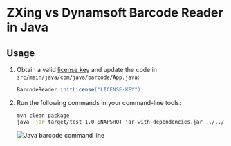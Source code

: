 # ZXing vs Dynamsoft Barcode Reader in Java

## Usage
1. Obtain a valid [license key](https://www.dynamsoft.com/customer/license/trialLicense) and update the code in `src/main/java/com/java/barcode/App.java`:

    ```java
    BarcodeReader.initLicense("LICENSE-KEY");
    ```

2. Run the following commands in your command-line tools:

    ```bash
    mvn clean package
    java -jar target/test-1.0-SNAPSHOT-jar-with-dependencies.jar ../../../../images/AllSupportedBarcodeTypes.png
    ```

    ![Java barcode command line](http://www.dynamsoft.com/codepool/img/2020/03/java-barcode-command-line.png)
